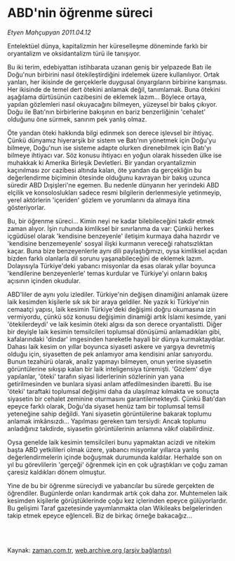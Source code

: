 # ABD'nin öğrenme süreci

*Etyen Mahçupyan 2011.04.12*

<td class="columnist-detail">
<p>Entelektüel dünya, kapitalizmin her küreselleşme döneminde farklı bir oryantalizm ve oksidantalizm türü ile tanışıyor.</p>
<p>
<div id="haberMetinDiv">
<p> Bu iki terim, edebiyattan istihbarata uzanan geniş bir yelpazede Batı ile Doğu'nun birbirini nasıl ötekileştirdiğini irdelemek üzere kullanılıyor. Ortak yanları, her ikisinde de gerçeklerle duygusal önyargıların birbirine karışması. Her ikisinde de temel dert ötekini anlamak değil, tanımlamak. Buna ötekini aşağılama dürtüsünün cazibesini de eklemek lazım... Böylece ortaya, yapılan gözlemleri nasıl okuyacağını bilmeyen, yüzeysel bir bakış çıkıyor. Doğu ile Batı'nın birbirlerine bakışının en bariz benzerliğinin 'cehalet' olduğunu öne sürmek, sanırım pek yanlış olmaz.
<p>Öte yandan öteki hakkında bilgi edinmek son derece işlevsel bir ihtiyaç. Çünkü dünyamız hiyerarşik bir sistem ve Batı'nın yönetmek için Doğu'yu bilmeye, Doğu'nun ise sisteme adapte olurken direnebilmek için Batı'yı bilmeye ihtiyacı var. Söz konusu ihtiyacı en yoğun olarak hisseden ülke ise muhakkak ki Amerika Birleşik Devletleri. Bir yandan oryantalizmin kaçınılması zor cazibesi altında kalan, öte yandan da gerçekliğin bu değerlendirme biçiminin ötesinde olduğunu kavrayan bir bakış uzunca süredir ABD Dışişleri'ne egemen. Bu nedenle dünyanın her yerindeki ABD elçilik ve konsoloslukları sadece resmi bilgilerin derlenmesiyle yetinmeyip, yerel aktörlerin 'içeriden' gözlem ve yorumlarını da almaya itina gösteriyorlar.
<p>Bu, bir öğrenme süreci... Kimin neyi ne kadar bilebileceğini takdir etmek zaman alıyor. İşin ruhunda kimliksel bir sınırlanma da var: Çünkü herkes içgüdüsel olarak 'kendisine benzeyenle' iletişim kurmaya daha hazırdır ve 'kendisine benzemeyenle' sosyal ilişki kurmanın vereceği rahatsızlıktan kaçar. Buna bize benzeyenlerle aynı dili paylaştığımızı, oysa kimliksel açıdan bizden farklı olanlarla dil sorunu yaşanabileceğini de eklemek lazım. Dolayısıyla Türkiye'deki yabancı misyonlar da esas olarak yıllar boyunca 'kendilerine benzeyenlerle' temas kurdular ve Türkiye'yi onların bakış açısının içinden okudular.
<p>ABD'liler de aynı yolu izlediler. Türkiye'nin değişen dinamiğini anlamak üzere laik kesimden kişilerle sık sık bir araya geldiler. Ne yazık ki Türkiye'nin cemaatçi yapısı, laik kesimin Türkiye'deki değişimi doğru okumasına izin vermiyordu, çünkü söz konusu değişimin dinamiği artık İslami kesimde, yani 'ötekilerdeydi' ve laik kesimin öteki algısı da son derece oryantalistti. Diğer bir deyişle laik kesimin temsilcileri toplumsal dönüşümü anlamadıkları gibi, kafalarındaki 'dindar' imgesinden hareketle hayali bir dünya kurmaktaydılar. Dahası laik kesim on yıllar boyunca siyaseti askere ve yargıya devretmiş olduğu için, siyasetten de pek anlamıyor ama kendisini anlar sanıyordu. Bunun tezahürü olarak, analiz yapmayı bilmeyen, onun yerine siyasetin görüntülerine sıkışıp kalan bir laik inteligensiya türemişti. 'Gözlem' diye yapılanlar, 'öteki' tarafın siyasi liderlerinin sözlerinin yan yana getirilmesinden ve bunlara siyasi anlam atfedilmesinden ibaretti. Bu ise 'öteki' taraftaki toplumsal değişimi daha da ulaşılmaz kılmakta ve sonuçta siyasetin bir cehalet zeminine oturmasını garantilemekteydi. Çünkü Batı'dan epeyce farklı olarak, Doğu'da siyaset henüz tam bir toplumsal temsil yeteneğine sahip değildi. Yani siyasetin görüntülerine bakarak toplumu anlamak imkânsızdı... Yapılması gereken tam tersiydi: Ancak toplumu anladığınız takdirde, siyasetin görüntülerinin anlamına vâkıf olabilirdiniz.
<p>Oysa genelde laik kesimin temsilcileri bunu yapmaktan acizdi ve nitekim başta ABD yetkilileri olmak üzere, yabancı misyonlar yıllarca yanlış değerlendirmelerin içinde boğuşmak durumunda kaldılar. Herhalde son on yıl bu görevlilerin 'gerçeği' öğrenmek için en çok uğraştıkları ve çoğu zaman çaresiz kaldıkları dönem olmuştur.
<p>Yine de bu bir öğrenme süreciydi ve yabancılar bu sürede gerçekten de öğrendiler. Bugünlerde onları kandırmak artık çok daha zor. Muhtemelen laik kesimden kişilerle görüştüklerinde çoğu kez içlerinden epeyce gülüyorlardır. Bu gelişimi Taraf gazetesinde yayımlanmakta olan Wikileaks belgelerinden takip etmek epeyce eğlenceli. Biz de birkaç örneğe bakacağız... </p></p></p></p></p></p></div>
</p>


<p><br>
		 </br></p></td>

Kaynak: [zaman.com.tr](http://zaman.com.tr/yazar.do?yazino=1120312), [web.archive.org (arşiv bağlantısı)](http://web.archive.org/web/20110417004510/http://www.zaman.com.tr:80/yazar.do?yazino=1120312)
